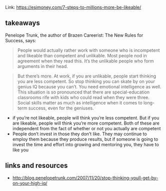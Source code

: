 Link: https://esimoney.com/7-steps-to-millions-more-be-likeable/

## takeaways

Penelope Trunk, the author of Brazen Careerist: The New Rules for Success, says:

> People would actually rather work with someone who is incompetent and likeable than competent and unlikable. Most people nod in agreement when they read this. It’s the unlikable people who form arguments in their head.

> But there’s more. At work, if you are unlikable, people start thinking you are less competent. So stop thinking you can skate by on your genius IQ because you can’t. You need emotional intelligence as well. This situation is so pronounced that there are special-education classrooms rife with kids who could read when they were three. Social skills matter as much as intelligence when it comes to long-term success, even for the geniuses.

- if you’re not likeable, people will think you’re less competent. But if you are likeable, people will think you’re more competent. Both of these are independent from the fact of whether or not you actually are competent
- People don’t invest in those they don’t like. They may continue to employ them because they produce results, but if someone is going to invest the time and effort into growing and mentoring you, they have to like you


## links and resources

- http://blog.penelopetrunk.com/2007/11/20/stop-thinking-youll-get-by-on-your-high-iq/
